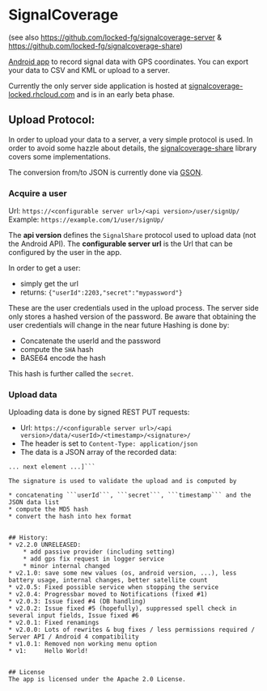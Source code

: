 # SignalCoverage 
(see also https://github.com/locked-fg/signalcoverage-server & https://github.com/locked-fg/signalcoverage-share)

[Android app](https://play.google.com/store/apps/details?id=de.locked.cellmapper)
to record signal data with GPS coordinates.
You can export your data to CSV and KML or upload to a server.

Currently the only server side application is hosted at 
[signalcoverage-locked.rhcloud.com](https://signalcoverage-locked.rhcloud.com) and is in an early beta phase.


## Upload Protocol:
In order to upload your data to a server, a very simple protocol is used.
In order to avoid some hazzle about details, the 
[signalcoverage-share](https://github.com/locked-fg/signalcoverage-share/tree/master/src/main/java/de/locked/cellmapper/share/v1)
library covers some implementations.

The conversion from/to JSON is currently done via [GSON](https://code.google.com/p/google-gson/).

### Acquire a user
Url: ```https://<configurable server url>/<api version>/user/signUp/```  
Example: ```https://example.com/1/user/signUp/```

The **api version** defines the ```SignalShare``` protocol used to upload data (not the Android API).
The **configurable server url** is the Url that can be configured by the user in the app. 

In order to get a user:

* simply get the url
* returns: ```{"userId":2203,"secret":"mypassword"}```

These are the user credentials used in the upload process. The server side only stores a hashed 
version of the password. Be aware that obtaining the user credentials will change in the near future
Hashing is done by:

* Concatenate the userId and the password
* compute the ```SHA``` hash
* BASE64 encode the hash

This hash is further called the ```secret```.  


### Upload data 
Uploading data is done by signed REST PUT requests:

* Url: ```https://<configurable server url>/<api version>/data/<userId>/<timestamp>/<signature>/```
* The header is set to ```Content-Type: application/json```
* The data is a JSON array of the recorded data: 
```[{"time":1366491291,"accuracy":12.34,"altitude":1234.1,"satellites":5,"latitude":47.761474,"longitude":11.565152,"speed":123.45,"cdmaDbm":-1,"evdoDbm":-1,"evdoSnr":-1,"signalStrength":12,"carrier":"YourCarrier"},
... next element ...]```
 
The signature is used to validate the upload and is computed by 

* concatenating ```userId```, ```secret```, ```timestamp``` and the JSON data list
* compute the MD5 hash
* convert the hash into hex format


## History:
* v2.2.0 UNRELEASED:
    * add passive provider (including setting)
    * add gps fix request in logger service
    * minor internal changed
* v2.1.0: save some new values (os, android version, ...), less battery usage, internal changes, better satellite count
* v2.0.5: Fixed possible service when stopping the service
* v2.0.4: Progressbar moved to Notifications (fixed #1)
* v2.0.3: Issue fixed #4 (DB handling)
* v2.0.2: Issue fixed #5 (hopefully), suppressed spell check in several input fields, Issue fixed #6 
* v2.0.1: Fixed renamings
* v2.0.0: Lots of rewrites & bug fixes / less permissions required / Server API / Android 4 compatibility 
* v1.0.1: Removed non working menu option
* v1:     Hello World!


## License
The app is licensed under the Apache 2.0 License.
